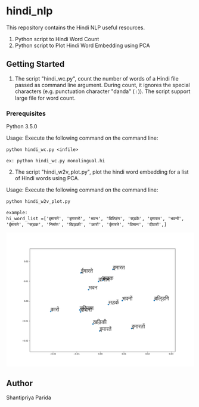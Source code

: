 # hindi_nlp
This repository contains the Hindi NLP useful resources.
1.  Python script to Hindi Word Count
2.  Python script to Plot Hindi Word Embedding using PCA

## Getting Started
1.  The script "hindi_wc.py", count the number of words of a Hindi file passed as command line argument. 
During count, it ignores the special characters (e.g. punctuation character "danda" (।)). The script support large file for word count.


### Prerequisites
Python 3.5.0

Usage: Execute the following command on the command line:
```
python hindi_wc.py <infile>
```
```
ex: python hindi_wc.py monolingual.hi
```
2.  The script "hindi_w2v_plot.py", plot the hindi word embedding for a list of Hindi words using PCA.   

Usage: Execute the following command on the command line:
```
python hindi_w2v_plot.py
```

```
example:  
hi_word_list =['इमारतें', 'इमारतों', 'भवन', 'बिल्डिंग', 'सड़कें', 'इमारत', 'भवनों', 'ईमारते', 'सड़क', 'निर्माण', 'खिड़की', 'कारों', 'ईमारते', 'विमान', 'दीवारों',]
```
![Screenshot](hindi_w2v.png)


## Author
Shantipriya Parida



